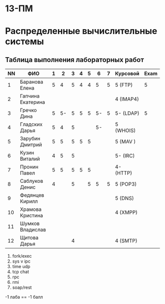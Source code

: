 # 13-ПМ
# Распределенные вычислительные системы

## Таблица выполнения лабораторных работ

| NN  | ФИО               | 1   | 2   | 3   | 4   | 5   | 6   | 7   | Курсовой   | Exam |
| --- | ----------------- | --- | --- | --- | --- | --- | --- | --- | ---------- | ---- |
| 1   | Баранова Елена    | 5   | 4   | 5   | 4   | 4   | 5   | 5   | 5 (FTP)    | 5    |
| 2   | Гапчина Екатерина |     |     |     |     |     |     |     | 4 (IMAP4)  |      |
| 3   | Гречко Дина       | 5   | 5-  | 5   | 5   | 5   | 5-  | 5   | 5- (LDAP)  | 5    |
| 4   | Гладских Дарья    | 5   | 4   | 5   |     |     | 5-  |     | 5 (WHOIS)  |      |
| 5   | Зарубин Дмитрий   | 5   | 5   | 5   | 5   | 5   |     |     | 5 (MAV  )  |      |
| 6   | Кузин Виталий     | 4   | 5   | 5   |     |     |     |     | 5- (IRC)   |      |
| 7   | Пронин Павел      | 5   | 5   | 5   | 5   | 5   |     |     | 4- (HTTP)  |      |
| 8   | Саблуков Денис    | 4   |     | 5   |     | 5   | 5   | 5   | 5 (POP3)   |      |
| 9   | Федянцев Кирилл   |     |     |     |     |     |     |     | 5 (DNS)    |      |
| 10  | Храмова Кристина  |     |     |     |     |     |     |     | 4 (XMPP)   |      |
| 11  | Шумков Владислав  |     |     |     |     |     |     |     |            |      |
| 12  | Щитова Дарья      |     |     | 4   |     |     |     |     | 4 (SMTP)   |      |

1. fork/exec
2. sys v ipc
3. time udp
4. tcp chat
5. rpc
6. rmi
7. soap/rest

-1 лаба == -1 балл
